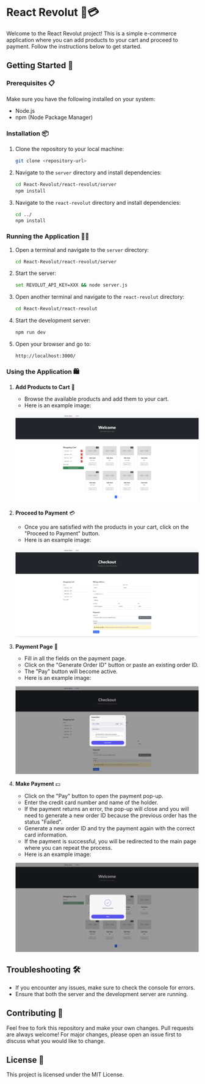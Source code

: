 # React Revolut 🛒💳

Welcome to the React Revolut project! This is a simple e-commerce application where you can add products to your cart and proceed to payment. Follow the instructions below to get started.

## Getting Started 🚀

### Prerequisites 📋

Make sure you have the following installed on your system:
- Node.js
- npm (Node Package Manager)

### Installation 📦

1. Clone the repository to your local machine:
    ```bash
    git clone <repository-url>
    ```

2. Navigate to the `server` directory and install dependencies:
    ```bash
    cd React-Revolut/react-revolut/server
    npm install
    ```

3. Navigate to the `react-revolut` directory and install dependencies:
    ```bash
    cd ../
    npm install
    ```

### Running the Application 🚴‍♂️

1. Open a terminal and navigate to the `server` directory:
    ```bash
    cd React-Revolut/react-revolut/server
    ```

2. Start the server:
    ```bash
    set REVOLUT_API_KEY=XXX && node server.js
    ```

3. Open another terminal and navigate to the `react-revolut` directory:
    ```bash
    cd React-Revolut/react-revolut
    ```

4. Start the development server:
    ```bash
    npm run dev
    ```

5. Open your browser and go to:
    ```
    http://localhost:3000/
    ```

### Using the Application 🛍️

1. **Add Products to Cart** 🛒
    - Browse the available products and add them to your cart.
    - Here is an example image:

    ![Homepage](/public/homepage.png)
   
3. **Proceed to Payment** 💳
    - Once you are satisfied with the products in your cart, click on the "Proceed to Payment" button.
    - Here is an example image:

    ![CheckOut](/public/checkout.png)
4. **Payment Page** 📝
    - Fill in all the fields on the payment page.
    - Click on the "Generate Order ID" button or paste an existing order ID.
    - The "Pay" button will become active.
    - Here is an example image:

    ![Before Paying](/public/beforePaying.png)
5. **Make Payment** 💵
    - Click on the "Pay" button to open the payment pop-up.
    - Enter the credit card number and name of the holder.
    - If the payment returns an error, the pop-up will close and you will need to generate a new order ID because the previous order has the status "Failed".
    - Generate a new order ID and try the payment again with the correct card information.
    - If the payment is successful, you will be redirected to the main page where you can repeat the process.
    - Here is an example image:

    ![After Paying](/public/afterPaying.png)
   
## Troubleshooting 🛠️

- If you encounter any issues, make sure to check the console for errors.
- Ensure that both the server and the development server are running.

## Contributing 🤝

Feel free to fork this repository and make your own changes. Pull requests are always welcome! For major changes, please open an issue first to discuss what you would like to change.

## License 📄

This project is licensed under the MIT License.
